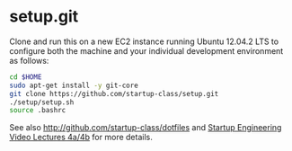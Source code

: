 setup.git
=========
Clone and run this on a new EC2 instance running Ubuntu 12.04.2 LTS to
configure both the machine and your individual development environment as
follows:

```sh
cd $HOME
sudo apt-get install -y git-core
git clone https://github.com/startup-class/setup.git
./setup/setup.sh  
source .bashrc 
```

See also http://github.com/startup-class/dotfiles and
[Startup Engineering Video Lectures 4a/4b](https://class.coursera.org/startup-001/lecture/index)
for more details.





